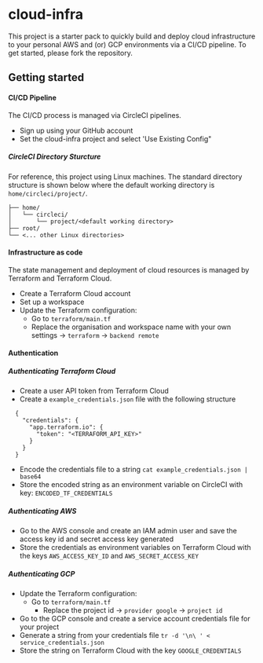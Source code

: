 # cloud-infra

This project is a starter pack to quickly build and deploy cloud infrastructure to your personal AWS and (or) GCP environments via a CI/CD pipeline. 
To get started, please fork the repository.

## Getting started

#### CI/CD Pipeline
The CI/CD process is managed via CircleCI pipelines. 

- Sign up using your GitHub account
- Set the cloud-infra project and select 'Use Existing Config"

##### CircleCI Directory Sturcture
For reference, this project using Linux machines. The standard directory structure is shown below where the default working directory is `home/circleci/project/`.
```
├── home/
│   └── circleci/
│       └── project/<default working directory>
├── root/
└── <... other Linux directories>
```

#### Infrastructure as code
The state management and deployment of cloud resources is managed by Terraform and Terraform Cloud.

- Create a Terraform Cloud account
- Set up a workspace
- Update the Terraform configuration:
	- Go to `terraform/main.tf`
	- Replace the organisation and workspace name with your own settings -> `terraform` -> `backend remote`

#### Authentication

##### Authenticating Terraform Cloud
- Create a user API token from Terraform Cloud
- Create a `example_credentials.json` file with the following structure 
```
  {
    "credentials": {
      "app.terraform.io": {
        "token": "<TERRAFORM_API_KEY>"
      }
    }
  }
``` 
- Encode the credentials file to a string
  `cat example_credentials.json | base64`
- Store the encoded string as an environment variable on CircleCI with key: `ENCODED_TF_CREDENTIALS` 

##### Authenticating AWS
- Go to the AWS console and create an IAM admin user and save the access key id and secret access key generated
- Store the credentials as environment variables on Terraform Cloud with the keys `AWS_ACCESS_KEY_ID` and `AWS_SECRET_ACCESS_KEY`

##### Authenticating GCP
- Update the Terraform configuration:
  - Go to `terraform/main.tf`
	- Replace the project id -> `provider google` -> `project id`
- Go to the GCP console and create a service account credentials file for your project
- Generate a string from your credentials file 
  `tr -d '\n\ ' < service_credentials.json`
- Store the string on Terraform Cloud with the key `GOOGLE_CREDENTIALS`
